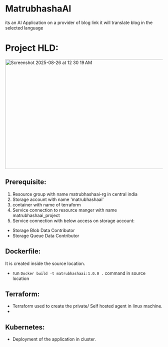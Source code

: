 # MatrubhashaAI
its an AI Application on a provider of blog link it will translate blog in the selected language
# Project HLD:
<img width="894" height="351" alt="Screenshot 2025-08-26 at 12 30 19 AM" src="https://github.com/user-attachments/assets/aa6d7cf2-d2d5-45a8-8d8b-0cc71e59b4c2" />



## Prerequisite:
1. Resource group with name matrubhashaai-rg in central india
2. Storage account with name 'matrubhashaai'
3. container with name of terraform
4. Service connection to resource manger with name matrubhashaai_project
5. Service connection with below access on storage account:
  - Storage Blob Data Contributor
  - Storage Queue Data Contributor

## Dockerfile:
It is created inside the source location.
- run ```Docker build -t matrubhashaai:1.0.0 .``` command in source location

## Terraform:
- Terraform used to create the private/ Self hosted agent in linux machine.
- 

## Kubernetes:
- Deployment of the application in cluster.
